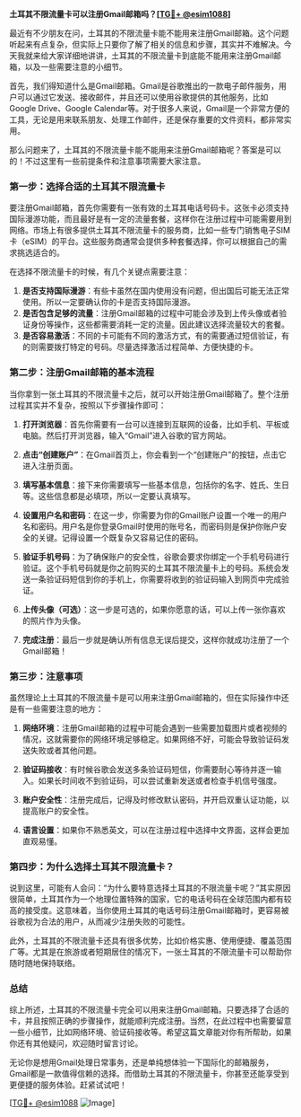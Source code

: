 **土耳其不限流量卡可以注册Gmail邮箱吗？[[TG💪+ @esim1088](https://t.me/s/esim1088)]**

最近有不少朋友在问，土耳其的不限流量卡能不能用来注册Gmail邮箱。这个问题听起来有点复杂，但实际上只要你了解了相关的信息和步骤，其实并不难解决。今天我就来给大家详细地讲讲，土耳其的不限流量卡到底能不能用来注册Gmail邮箱，以及一些需要注意的小细节。

首先，我们得知道什么是Gmail邮箱。Gmail是谷歌推出的一款电子邮件服务，用户可以通过它发送、接收邮件，并且还可以使用谷歌提供的其他服务，比如Google Drive、Google Calendar等。对于很多人来说，Gmail是一个非常方便的工具，无论是用来联系朋友、处理工作邮件，还是保存重要的文件资料，都非常实用。

那么问题来了，土耳其的不限流量卡能不能用来注册Gmail邮箱呢？答案是可以的！不过这里有一些前提条件和注意事项需要大家注意。

### **第一步：选择合适的土耳其不限流量卡**

要注册Gmail邮箱，首先你需要有一张有效的土耳其电话号码卡。这张卡必须支持国际漫游功能，而且最好是有一定的流量套餐，这样你在注册过程中可能需要用到网络。市场上有很多提供土耳其不限流量卡的服务商，比如一些专门销售电子SIM卡（eSIM）的平台。这些服务商通常会提供多种套餐选择，你可以根据自己的需求挑选适合的。

在选择不限流量卡的时候，有几个关键点需要注意：

1. **是否支持国际漫游**：有些卡虽然在国内使用没有问题，但出国后可能无法正常使用。所以一定要确认你的卡是否支持国际漫游。
2. **是否包含足够的流量**：注册Gmail邮箱的过程中可能会涉及到上传头像或者验证身份等操作，这些都需要消耗一定的流量。因此建议选择流量较大的套餐。
3. **是否容易激活**：不同的卡可能有不同的激活方式，有的需要通过短信验证，有的则需要拨打特定的号码。尽量选择激活过程简单、方便快捷的卡。

### **第二步：注册Gmail邮箱的基本流程**

当你拿到一张土耳其的不限流量卡之后，就可以开始注册Gmail邮箱了。整个注册过程其实并不复杂，按照以下步骤操作即可：

1. **打开浏览器**：首先你需要有一台可以连接到互联网的设备，比如手机、平板或电脑。然后打开浏览器，输入“Gmail”进入谷歌的官方网站。
   
2. **点击“创建账户”**：在Gmail首页上，你会看到一个“创建账户”的按钮，点击它进入注册页面。

3. **填写基本信息**：接下来你需要填写一些基本信息，包括你的名字、姓氏、生日等。这些信息都是必填项，所以一定要认真填写。

4. **设置用户名和密码**：在这一步，你需要为你的Gmail账户设置一个唯一的用户名和密码。用户名是你登录Gmail时使用的账号名，而密码则是保护你账户安全的关键。记得设置一个既复杂又容易记住的密码。

5. **验证手机号码**：为了确保账户的安全性，谷歌会要求你绑定一个手机号码进行验证。这个手机号码就是你之前购买的土耳其不限流量卡上的号码。系统会发送一条验证码短信到你的手机上，你需要将收到的验证码输入到网页中完成验证。

6. **上传头像（可选）**：这一步是可选的，如果你愿意的话，可以上传一张你喜欢的照片作为头像。

7. **完成注册**：最后一步就是确认所有信息无误后提交，这样你就成功注册了一个Gmail邮箱！

### **第三步：注意事项**

虽然理论上土耳其的不限流量卡是可以用来注册Gmail邮箱的，但在实际操作中还是有一些需要注意的地方：

1. **网络环境**：注册Gmail邮箱的过程中可能会遇到一些需要加载图片或者视频的情况，这就需要你的网络环境足够稳定。如果网络不好，可能会导致验证码发送失败或者其他问题。

2. **验证码接收**：有时候谷歌会发送多条验证码短信，你需要耐心等待并逐一输入。如果长时间收不到验证码，可以尝试重新发送或者检查手机信号强度。

3. **账户安全性**：注册完成后，记得及时修改默认密码，并开启双重认证功能，以提高账户的安全性。

4. **语言设置**：如果你不熟悉英文，可以在注册过程中选择中文界面，这样会更加直观易懂。

### **第四步：为什么选择土耳其不限流量卡？**

说到这里，可能有人会问：“为什么要特意选择土耳其的不限流量卡呢？”其实原因很简单，土耳其作为一个地理位置特殊的国家，它的电话号码在全球范围内都有较高的接受度。这意味着，当你使用土耳其的电话号码注册Gmail邮箱时，更容易被谷歌视为合法的用户，从而减少注册失败的可能性。

此外，土耳其的不限流量卡还具有很多优势，比如价格实惠、使用便捷、覆盖范围广等。尤其是在旅游或者短期居住的情况下，一张土耳其的不限流量卡可以帮助你随时随地保持联络。

### **总结**

综上所述，土耳其的不限流量卡完全可以用来注册Gmail邮箱。只要选择了合适的卡，并且按照正确的步骤操作，就能顺利完成注册。当然，在此过程中也需要留意一些小细节，比如网络环境、验证码接收等。希望这篇文章能对你有所帮助，如果你还有其他疑问，欢迎随时留言讨论。

无论你是想用Gmail处理日常事务，还是单纯想体验一下国际化的邮箱服务，Gmail都是一款值得信赖的选择。而借助土耳其的不限流量卡，你甚至还能享受到更便捷的服务体验。赶紧试试吧！

[[TG💪+ @esim1088](https://t.me/s/esim1088) ![Image](https://i.postimg.cc/4NQfJmqS/Snipaste-2025-05-13-00-14-12.png)]
